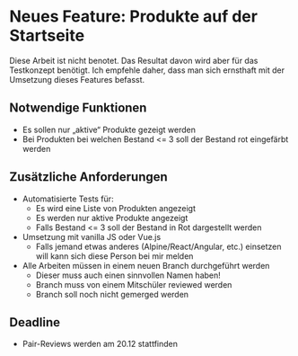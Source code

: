# Neues Feature: Produkte auf der Startseite
Diese Arbeit ist nicht benotet. Das Resultat davon wird aber für das Testkonzept benötigt. Ich empfehle daher, dass man sich ernsthaft mit der Umsetzung dieses Features befasst.

## Notwendige Funktionen
- Es sollen nur „aktive“ Produkte gezeigt werden
- Bei Produkten bei welchen Bestand <= 3 soll der Bestand rot eingefärbt werden

## Zusätzliche Anforderungen
- Automatisierte Tests für:
  - Es wird eine Liste von Produkten angezeigt
  - Es werden nur aktive Produkte angezeigt
  - Falls Bestand <= 3 soll der Bestand in Rot dargestellt werden
- Umsetzung mit vanilla JS oder Vue.js
  - Falls jemand etwas anderes (Alpine/React/Angular, etc.) einsetzen will kann sich diese Person bei mir melden
- Alle Arbeiten müssen in einem neuen Branch durchgeführt werden
  - Dieser muss auch einen sinnvollen Namen haben!
  - Branch muss von einem Mitschüler reviewed werden
  - Branch soll noch nicht gemerged werden

## Deadline
- Pair-Reviews werden am 20.12 stattfinden